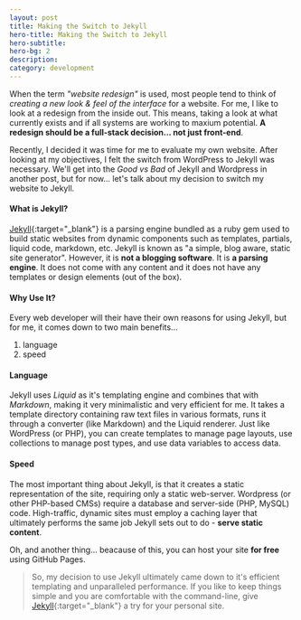 ```yaml
---
layout: post
title: Making the Switch to Jekyll
hero-title: Making the Switch to Jekyll
hero-subtitle: 
hero-bg: 2
description: 
category: development
---
```


When the term *"website redesign"* is used, most people tend to think of *creating a new look & feel of the interface* for a website. For me, I like to look at a redesign from the inside out. This means, taking a look at what currently exists and if all systems are working to maxium potential. **A redesign should be a full-stack decision... not just front-end**.

Recently, I decided it was time for me to evaluate my own website. After looking at my objectives, I felt the switch from WordPress to Jekyll was necessary. We'll get into the *Good vs Bad* of Jekyll and Wordpress in another post, but for now... let's talk about my decision to switch my website to Jekyll.

#### What is Jekyll?
[Jekyll](https://jekyllrb.com/docs/home){:target="_blank"} is a parsing engine bundled as a ruby gem used to build static websites from dynamic components such as templates, partials, liquid code, markdown, etc. Jekyll is known as "a simple, blog aware, static site generator". However, it is **not a blogging software**. It is **a parsing engine**. It does not come with any content and it does not have any templates or design elements (out of the box).

#### Why Use It?

Every web developer will their have their own reasons for using Jekyll, but for me, it comes down to two main benefits...

1. language
2. speed

#### Language

Jekyll uses *Liquid* as it's templating engine and combines that with *Markdown*, making it very minimalistic and very efficient for me. It takes a template directory containing raw text files in various formats, runs it through a converter (like Markdown) and the Liquid renderer. Just like WordPress (or PHP), you can create templates to manage page layouts, use collections to manage post types, and use data variables to access data.

#### Speed
The most important thing about Jekyll, is that it creates a static representation of the site, requiring only a static web-server. Wordpress (or other PHP-based CMSs) require a database and server-side (PHP, MySQL) code. High-traffic, dynamic sites must employ a caching layer that ultimately performs the same job Jekyll sets out to do - **serve static content**.

Oh, and another thing... beacause of this, you can host your site **for free** using GitHub Pages. 

> So, my decision to use Jekyll ultimately came down to it's efficient templating and unparalleled performance. If you like to keep things simple and you are comfortable with the command-line, give [Jekyll](https://jekyllrb.com/docs/home){:target="_blank"} a try for your personal site.